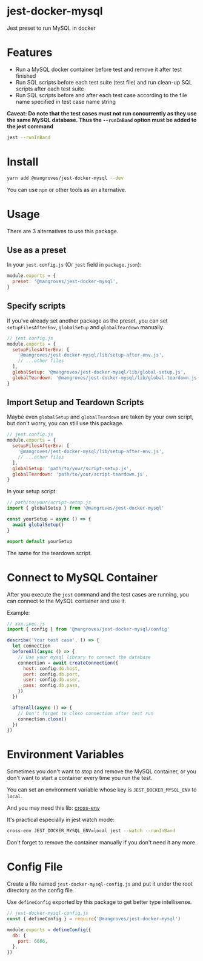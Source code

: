 # jest-docker-mysql

Jest preset to run MySQL in docker

# Features

- Run a MySQL docker container before test and remove it after test finished
- Run SQL scripts before each test suite (test file) and run clean-up SQL scripts after each test suite
- Run SQL scripts before and after each test case according to the file name specified in test case name string

**Caveat: Do note that the test cases must not run concurrently as they use the same MySQL database. Thus the `--runInBand` option must be added to the jest command**

```bash
jest --runInBand
```

# Install

```bash
yarn add @mangroves/jest-docker-mysql --dev
```

You can use `npm` or other tools as an alternative.

# Usage

There are 3 alternatives to use this package.

## Use as a preset

In your `jest.config.js` (Or `jest` field in `package.json`):

```javascript
module.exports = {
  preset: '@mangroves/jest-docker-mysql',
}
```

## Specify scripts

If you've already set another package as the preset, you can set `setupFilesAfterEnv`, `globalSetup` and `globalTeardown` manually.

```javascript
// jest.config.js
module.exports = {
  setupFilesAfterEnv: [
    '@mangroves/jest-docker-mysql/lib/setup-after-env.js',
    // ...other files
  ],
  globalSetup: '@mangroves/jest-docker-mysql/lib/global-setup.js',
  globalTeardown: '@mangroves/jest-docker-mysql/lib/global-teardown.js',
}
```

## Import Setup and Teardown Scripts

Maybe even `globalSetup` and `globalTeardown` are taken by your own script, but don't worry, you can still use this package.

```javascript
// jest.config.js
module.exports = {
  setupFilesAfterEnv: [
    '@mangroves/jest-docker-mysql/lib/setup-after-env.js',
    // ...other files
  ],
  globalSetup: 'path/to/your/script-setup.js',
  globalTeardown: 'path/to/your/script-teardown.js',
}
```

In your setup script:

```javascript
// path/to/your/script-setup.js
import { globalSetup } from '@mangroves/jest-docker-mysql'

const yourSetup = async () => {
  await globalSetup()
}

export default yourSetup
```

The same for the teardown script.

# Connect to MySQL Container

After you execute the `jest` command and the test cases are running, you can connect to the MySQL container and use it.

Example:

```javascript
// xxx.spec.js
import { config } from '@mangroves/jest-docker-mysql/config'

describe('Your test case', () => {
  let connection
  beforeAll(async () => {
    // Use your mysql library to connect the database
    connection = await createConnection({
      host: config.db.host,
      port: config.db.port,
      user: config.db.user,
      pass: config.db.pass,
    })
  })

  afterAll(async () => {
    // Don't forget to close connection after test run
    connection.close()
  })
})
```

# Environment Variables

Sometimes you don't want to stop and remove the MySQL container, or you don't want to start a container every time you run the test.

You can set an environment variable whose key is `JEST_DOCKER_MYSQL_ENV` to `local`.

And you may need this lib: [cross-env](https://github.com/kentcdodds/cross-env)

It's practical especially in jest watch mode:

```bash
cross-env JEST_DOCKER_MYSQL_ENV=local jest --watch --runInBand
```

Don't forget to remove the container manually if you don't need it any more.

# Config File

Create a file named `jest-docker-mysql-config.js` and put it under the root directory as the config file.

Use `defineConfig` exported by this package to get better type intellisense.

```javascript
// jest-docker-mysql-config.js
const { defineConfig } = require('@mangroves/jest-docker-mysql')

module.exports = defineConfig({
  db: {
    port: 6666,
  },
})
```

